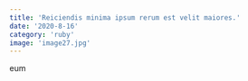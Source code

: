 ```yaml
---
title: 'Reiciendis minima ipsum rerum est velit maiores.'
date: '2020-8-16'
category: 'ruby'
image: 'image27.jpg'
---
```


eum
